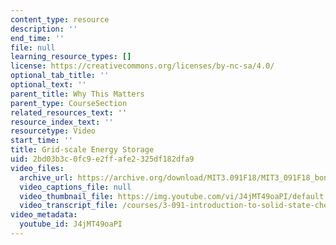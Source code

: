 ```yaml
---
content_type: resource
description: ''
end_time: ''
file: null
learning_resource_types: []
license: https://creativecommons.org/licenses/by-nc-sa/4.0/
optional_tab_title: ''
optional_text: ''
parent_title: Why This Matters
parent_type: CourseSection
related_resources_text: ''
resource_index_text: ''
resourcetype: Video
start_time: ''
title: Grid-scale Energy Storage
uid: 2bd03b3c-0fc9-e2ff-afe2-325df182dfa9
video_files:
  archive_url: https://archive.org/download/MIT3.091F18/MIT3_091F18_bonus_lec02_wtm2_300k.mp4
  video_captions_file: null
  video_thumbnail_file: https://img.youtube.com/vi/J4jMT49oaPI/default.jpg
  video_transcript_file: /courses/3-091-introduction-to-solid-state-chemistry-fall-2018/674975cc7e09ef62a5cce24b7a8457e8_J4jMT49oaPI.pdf
video_metadata:
  youtube_id: J4jMT49oaPI
---
```

